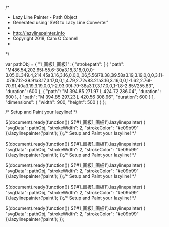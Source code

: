 /* 
 * Lazy Line Painter - Path Object 
 * Generated using 'SVG to Lazy Line Converter'
 * 
 * http://lazylinepainter.info 
 * Copyright 2018, Cam O'Connell  
 *  
 */ 
 
var pathObj = {
    "1_画板1_画板1": {
        "strokepath": [
            {
                "path": "M486.54,202.65l-55.6-30a3.18,3.18,0,0,0-3.05,0L349.4,214.45a3.16,3.16,0,0,0,.06,5.56l78.38,39.58a3.19,3.19,0,0,0,3.11-.07l67.12-39.91a3.17,3.17,0,0,1,4.79,2.72v83.21a3.16,3.16,0,0,1-1.62,2.76l-70.91,40a3.19,3.19,0,0,1-2.93.09l-79-38a3.17,3.17,0,0,1-1.8-2.85V255.83",
                "duration": 600
            },
            {
                "path": "M 394.85 271.97 L 424.72 286.04",
                "duration": 600
            },
            {
                "path": "M 394.85 297.23 L 420.56 308.96",
                "duration": 600
            }
        ],
        "dimensions": {
            "width": 900,
            "height": 500
        }
    }
}; 
 
 
/* 
 Setup and Paint your lazyline! 
 */ 
 
 $(document).ready(function(){ 
 $('#1_画板1_画板1').lazylinepainter( 
 {
    "svgData": pathObj,
    "strokeWidth": 2,
    "strokeColor": "#e09b99"
}).lazylinepainter('paint'); 
 });/* 
 Setup and Paint your lazyline! 
 */ 
 
 $(document).ready(function(){ 
 $('#1_画板1_画板1').lazylinepainter( 
 {
    "svgData": pathObj,
    "strokeWidth": 2,
    "strokeColor": "#e09b99"
}).lazylinepainter('paint'); 
 });/* 
 Setup and Paint your lazyline! 
 */ 
 
 $(document).ready(function(){ 
 $('#1_画板1_画板1').lazylinepainter( 
 {
    "svgData": pathObj,
    "strokeWidth": 2,
    "strokeColor": "#e09b99"
}).lazylinepainter('paint'); 
 });/* 
 Setup and Paint your lazyline! 
 */ 
 
 $(document).ready(function(){ 
 $('#1_画板1_画板1').lazylinepainter( 
 {
    "svgData": pathObj,
    "strokeWidth": 2,
    "strokeColor": "#e09b99"
}).lazylinepainter('paint'); 
 });/* 
 Setup and Paint your lazyline! 
 */ 
 
 $(document).ready(function(){ 
 $('#1_画板1_画板1').lazylinepainter( 
 {
    "svgData": pathObj,
    "strokeWidth": 2,
    "strokeColor": "#e09b99"
}).lazylinepainter('paint'); 
 });
